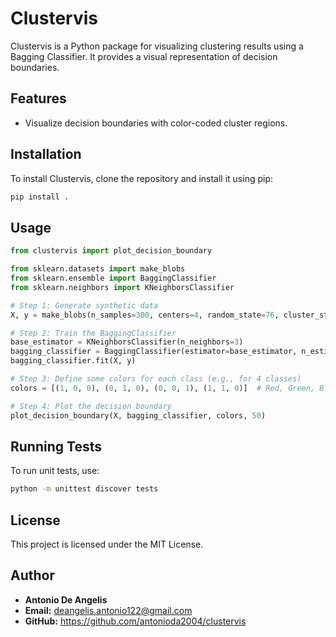 # Clustervis

Clustervis is a Python package for visualizing clustering results using a Bagging Classifier. It provides a visual representation of decision boundaries.

## Features
- Visualize decision boundaries with color-coded cluster regions.

## Installation

To install Clustervis, clone the repository and install it using pip:
```sh
pip install .
```

## Usage

```python
from clustervis import plot_decision_boundary

from sklearn.datasets import make_blobs
from sklearn.ensemble import BaggingClassifier
from sklearn.neighbors import KNeighborsClassifier

# Step 1: Generate synthetic data
X, y = make_blobs(n_samples=300, centers=4, random_state=76, cluster_std=1.0)

# Step 2: Train the BaggingClassifier
base_estimator = KNeighborsClassifier(n_neighbors=3)
bagging_classifier = BaggingClassifier(estimator=base_estimator, n_estimators=8, max_samples=0.05, random_state=1)
bagging_classifier.fit(X, y)

# Step 3: Define some colors for each class (e.g., for 4 classes)
colors = [(1, 0, 0), (0, 1, 0), (0, 0, 1), (1, 1, 0)]  # Red, Green, Blue, Yellow

# Step 4: Plot the decision boundary
plot_decision_boundary(X, bagging_classifier, colors, 50)
```

## Running Tests

To run unit tests, use:
```sh
python -m unittest discover tests
```

## License

This project is licensed under the MIT License.

## Author

- **Antonio De Angelis**  
- **Email:** deangelis.antonio122@gmail.com  
- **GitHub:** https://github.com/antonioda2004/clustervis